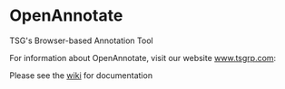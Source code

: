 OpenAnnotate
============

TSG's Browser-based Annotation Tool

For information about OpenAnnotate, visit our website <a href='http:/www.tsgrp.com'>www.tsgrp.com</a>:

Please see the <a href='https://github.com/tsgrp/OpenAnnotate/wiki'>wiki</a> for documentation
